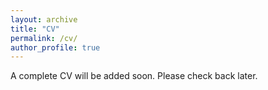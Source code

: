 ```yaml
---
layout: archive
title: "CV"
permalink: /cv/
author_profile: true
---
```


A complete CV will be added soon. Please check back later.
